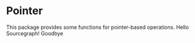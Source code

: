 # Pointer

This package provides some functions for pointer-based operations.
Hello Sourcegraph!
Goodbye
